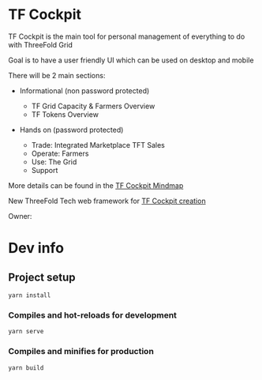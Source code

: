 # TF Cockpit
TF Cockpit is the main tool for personal management of everything to do with ThreeFold Grid

Goal is to have a user friendly UI which can be used on desktop and mobile

There will be 2 main sections:

- Informational (non password protected)
  - TF Grid Capacity & Farmers Overview
  - TF Tokens Overview
  
- Hands on (password protected)
  - Trade: Integrated Marketplace TFT Sales
  - Operate: Farmers
  - Use: The Grid
  - Support

More details can be found in the [TF Cockpit Mindmap](https://app.mindmup.com/map/_v2/9cde45609dd811e985b0f137139fe83f)

New ThreeFold Tech web framework for [TF Cockpit creation](https://app.mindmup.com/map/_v2/d2bdbc709d8211e99a571f71f908147d)

Owner:

# Dev info

## Project setup
```
yarn install
```

### Compiles and hot-reloads for development
```
yarn serve
```

### Compiles and minifies for production
```
yarn build
```